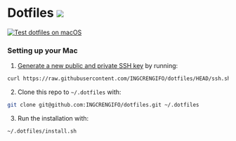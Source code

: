 # Dotfiles [![](https://img.shields.io/badge/Quality-A%2B-brightgreen.svg)](https://img.shields.io/badge/Quality-A%2B-brightgreen.svg)

[![Test dotfiles on macOS](https://github.com/INGCRENGIFO/dotfiles/actions/workflows/test_dotfiles.yml/badge.svg)](https://github.com/INGCRENGIFO/dotfiles/actions/workflows/test_dotfiles.yml)

### Setting up your Mac

1. [Generate a new public and private SSH key](https://docs.github.com/en/github/authenticating-to-github/generating-a-new-ssh-key-and-adding-it-to-the-ssh-agent) by running:

```zsh
curl https://raw.githubusercontent.com/INGCRENGIFO/dotfiles/HEAD/ssh.sh | sh -s "<your-email-address>"
```

2. Clone this repo to `~/.dotfiles` with:

```zsh
git clone git@github.com:INGCRENGIFO/dotfiles.git ~/.dotfiles
```

3. Run the installation with:

```zsh
~/.dotfiles/install.sh
```
